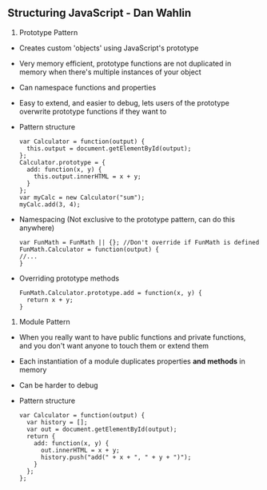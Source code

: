 Structuring JavaScript - Dan Wahlin
----------------------

1. Prototype Pattern
  * Creates custom 'objects' using JavaScript's prototype
  * Very memory efficient, prototype functions are not duplicated in memory when there's multiple instances of your object
  * Can namespace functions and properties
  * Easy to extend, and easier to debug, lets users of the prototype overwrite prototype functions if they want to
  * Pattern structure

    ```
    var Calculator = function(output) {
      this.output = document.getElementById(output);
    };
    Calculator.prototype = {
      add: function(x, y) {
        this.output.innerHTML = x + y;
      }
    };
    var myCalc = new Calculator("sum");
    myCalc.add(3, 4);
    ```

  * Namespacing (Not exclusive to the prototype pattern, can do this anywhere)

    ```
    var FunMath = FunMath || {}; //Don't override if FunMath is defined
    FunMath.Calculator = function(output) {
    //...
    }
    ```
  * Overriding prototype methods

    ```
    FunMath.Calculator.prototype.add = function(x, y) {
      return x + y;
    }
    ```
1. Module Pattern
  * When you really want to have public functions and private functions, and you don't want anyone to touch them or extend them
  * Each instantiation of a module duplicates properties **and methods** in memory
  * Can be harder to debug
  * Pattern structure

    ```
    var Calculator = function(output) {
      var history = [];
      var out = document.getElementById(output);
      return {
        add: function(x, y) {
          out.innerHTML = x + y;
          history.push("add(" + x + ", " + y + ")");
        }
      };
    };
    ```

